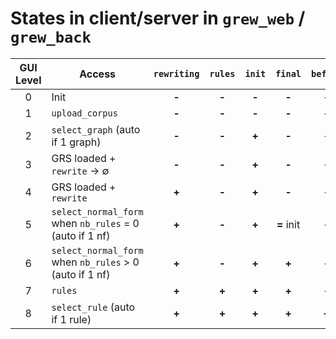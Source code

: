 # States in client/server in `grew_web` / `grew_back`

| GUI Level | Access | `rewriting` | `rules` | `init`| `final`| `before`| `after` | server `state` |
|:-----:|--------|:--------:|:--------:|:--------:|:--------:|:--------:|:--------:|:--------:|
| 0 | Init | **-** | **-** | **-** | **-** | **-** | **-** |  ∅ |
| 1 | `upload_corpus` | **-** | **-** | **-** | **-** | **-** | **-** | `corpus` |
| 2 | `select_graph` (auto if 1 graph) | **-** | **-** | **+** | **-** | **-** | **-** | `graph` |
| 3 |  GRS loaded + `rewrite` &rarr; ∅ | **-** | **-** | **+** | **-** | **-** | **-** | `normal_forms = []` |
| 4 | GRS loaded + `rewrite`   | **+** | **-** | **+** | **-** | **-** | **-** | `normal_forms` |
| 5 | `select_normal_form` when `nb_rules` = 0 (auto if 1 nf) | **+** | **-** | **+** | **=** init | **-** | **-** | :warning: not updated |
| 6 | `select_normal_form` when `nb_rules` > 0 (auto if 1 nf) | **+** | **-** | **+** | **+** | **-** | **-** | `normal_form` |
| 7 | `rules` | **+** | **+** | **+** | **+** | **-** | **-** | `history` |
| 8 | `select_rule` (auto if 1 rule) | **+** | **+** | **+** | **+** | **+** | **+** | `position` |
